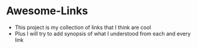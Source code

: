 # Awesome-Links
* This project is my collection of links that I think are cool
* Plus I will try to add synopsis of what I understood from each and every link
